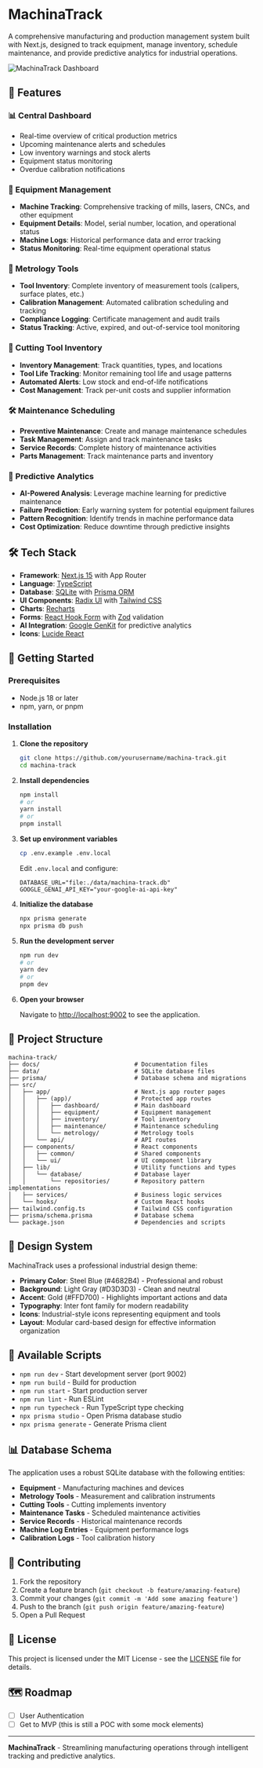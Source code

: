 # MachinaTrack

A comprehensive manufacturing and production management system built with Next.js, designed to track equipment, manage inventory, schedule maintenance, and provide predictive analytics for industrial operations.

![MachinaTrack Dashboard](docs/images/dashboard-preview.png)

## 🚀 Features

### 📊 Central Dashboard
- Real-time overview of critical production metrics
- Upcoming maintenance alerts and schedules
- Low inventory warnings and stock alerts
- Equipment status monitoring
- Overdue calibration notifications

### 🔧 Equipment Management
- **Machine Tracking**: Comprehensive tracking of mills, lasers, CNCs, and other equipment
- **Equipment Details**: Model, serial number, location, and operational status
- **Machine Logs**: Historical performance data and error tracking
- **Status Monitoring**: Real-time equipment operational status

### 📏 Metrology Tools
- **Tool Inventory**: Complete inventory of measurement tools (calipers, surface plates, etc.)
- **Calibration Management**: Automated calibration scheduling and tracking
- **Compliance Logging**: Certificate management and audit trails
- **Status Tracking**: Active, expired, and out-of-service tool monitoring

### 🔨 Cutting Tool Inventory
- **Inventory Management**: Track quantities, types, and locations
- **Tool Life Tracking**: Monitor remaining tool life and usage patterns
- **Automated Alerts**: Low stock and end-of-life notifications
- **Cost Management**: Track per-unit costs and supplier information

### 🛠️ Maintenance Scheduling
- **Preventive Maintenance**: Create and manage maintenance schedules
- **Task Management**: Assign and track maintenance tasks
- **Service Records**: Complete history of maintenance activities
- **Parts Management**: Track maintenance parts and inventory

### 🤖 Predictive Analytics
- **AI-Powered Analysis**: Leverage machine learning for predictive maintenance
- **Failure Prediction**: Early warning system for potential equipment failures
- **Pattern Recognition**: Identify trends in machine performance data
- **Cost Optimization**: Reduce downtime through predictive insights

## 🛠️ Tech Stack

- **Framework**: [Next.js 15](https://nextjs.org/) with App Router
- **Language**: [TypeScript](https://www.typescriptlang.org/)
- **Database**: [SQLite](https://www.sqlite.org/) with [Prisma ORM](https://www.prisma.io/)
- **UI Components**: [Radix UI](https://www.radix-ui.com/) with [Tailwind CSS](https://tailwindcss.com/)
- **Charts**: [Recharts](https://recharts.org/)
- **Forms**: [React Hook Form](https://react-hook-form.com/) with [Zod](https://zod.dev/) validation
- **AI Integration**: [Google GenKit](https://firebase.google.com/docs/genkit) for predictive analytics
- **Icons**: [Lucide React](https://lucide.dev/)

## 🚀 Getting Started

### Prerequisites

- Node.js 18 or later
- npm, yarn, or pnpm

### Installation

1. **Clone the repository**
   ```bash
   git clone https://github.com/yourusername/machina-track.git
   cd machina-track
   ```

2. **Install dependencies**
   ```bash
   npm install
   # or
   yarn install
   # or
   pnpm install
   ```

3. **Set up environment variables**
   ```bash
   cp .env.example .env.local
   ```
   
   Edit `.env.local` and configure:
   ```env
   DATABASE_URL="file:./data/machina-track.db"
   GOOGLE_GENAI_API_KEY="your-google-ai-api-key"
   ```

4. **Initialize the database**
   ```bash
   npx prisma generate
   npx prisma db push
   ```

5. **Run the development server**
   ```bash
   npm run dev
   # or
   yarn dev
   # or
   pnpm dev
   ```

6. **Open your browser**
   
   Navigate to [http://localhost:9002](http://localhost:9002) to see the application.

## 📁 Project Structure

```
machina-track/
├── docs/                           # Documentation files
├── data/                           # SQLite database files
├── prisma/                         # Database schema and migrations
├── src/
│   ├── app/                        # Next.js app router pages
│   │   ├── (app)/                  # Protected app routes
│   │   │   ├── dashboard/          # Main dashboard
│   │   │   ├── equipment/          # Equipment management
│   │   │   ├── inventory/          # Tool inventory
│   │   │   ├── maintenance/        # Maintenance scheduling
│   │   │   └── metrology/          # Metrology tools
│   │   └── api/                    # API routes
│   ├── components/                 # React components
│   │   ├── common/                 # Shared components
│   │   └── ui/                     # UI component library
│   ├── lib/                        # Utility functions and types
│   │   └── database/               # Database layer
│   │       └── repositories/       # Repository pattern implementations
│   ├── services/                   # Business logic services
│   └── hooks/                      # Custom React hooks
├── tailwind.config.ts              # Tailwind CSS configuration
├── prisma/schema.prisma            # Database schema
└── package.json                    # Dependencies and scripts
```

## 🎨 Design System

MachinaTrack uses a professional industrial design theme:

- **Primary Color**: Steel Blue (#4682B4) - Professional and robust
- **Background**: Light Gray (#D3D3D3) - Clean and neutral
- **Accent**: Gold (#FFD700) - Highlights important actions and data
- **Typography**: Inter font family for modern readability
- **Icons**: Industrial-style icons representing equipment and tools
- **Layout**: Modular card-based design for effective information organization

## 🔧 Available Scripts

- `npm run dev` - Start development server (port 9002)
- `npm run build` - Build for production
- `npm run start` - Start production server
- `npm run lint` - Run ESLint
- `npm run typecheck` - Run TypeScript type checking
- `npx prisma studio` - Open Prisma database studio
- `npx prisma generate` - Generate Prisma client

## 📊 Database Schema

The application uses a robust SQLite database with the following entities:

- **Equipment** - Manufacturing machines and devices
- **Metrology Tools** - Measurement and calibration instruments
- **Cutting Tools** - Cutting implements inventory
- **Maintenance Tasks** - Scheduled maintenance activities
- **Service Records** - Historical maintenance records
- **Machine Log Entries** - Equipment performance logs
- **Calibration Logs** - Tool calibration history

## 🤝 Contributing

1. Fork the repository
2. Create a feature branch (`git checkout -b feature/amazing-feature`)
3. Commit your changes (`git commit -m 'Add some amazing feature'`)
4. Push to the branch (`git push origin feature/amazing-feature`)
5. Open a Pull Request

## 📄 License

This project is licensed under the MIT License - see the [LICENSE](LICENSE) file for details.

## 🗺️ Roadmap

- [ ] User Authentication
- [ ] Get to MVP (this is still a POC with some mock elements)

---

**MachinaTrack** - Streamlining manufacturing operations through intelligent tracking and predictive analytics.